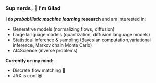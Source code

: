 ### Sup nerds, 👋 I'm Gilad

**I do *probabilistic machine learning* research** and am interested in:
- Generative models (normalizing flows, diffusion)
- Large language models (quantization, diffusion language models)
- Statistical inference & sampling (Bayesian computation,variational inference, Markov chain Monte Carlo)
- AI4Science (inverse problems)

**Currently on my mind:**
- Discrete flow matching 🌊
- JAX is cool 😎
